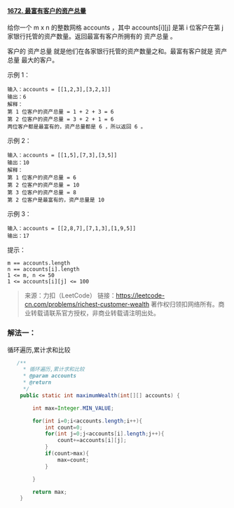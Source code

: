 #### [1672. 最富有客户的资产总量](https://leetcode-cn.com/problems/richest-customer-wealth/)

给你一个 m x n 的整数网格 accounts ，其中 accounts[i][j] 是第 i 位客户在第 j 家银行托管的资产数量。返回最富有客户所拥有的 资产总量 。

客户的 资产总量 就是他们在各家银行托管的资产数量之和。最富有客户就是 资产总量 最大的客户。



示例 1：

```
输入：accounts = [[1,2,3],[3,2,1]]
输出：6
解释：
第 1 位客户的资产总量 = 1 + 2 + 3 = 6
第 2 位客户的资产总量 = 3 + 2 + 1 = 6
两位客户都是最富有的，资产总量都是 6 ，所以返回 6 。
```


示例 2：

```
输入：accounts = [[1,5],[7,3],[3,5]]
输出：10
解释：
第 1 位客户的资产总量 = 6
第 2 位客户的资产总量 = 10 
第 3 位客户的资产总量 = 8
第 2 位客户是最富有的，资产总量是 10
```


示例 3：

```
输入：accounts = [[2,8,7],[7,1,3],[1,9,5]]
输出：17
```


提示：

```
m == accounts.length
n == accounts[i].length
1 <= m, n <= 50
1 <= accounts[i][j] <= 100
```

> 来源：力扣（LeetCode）
> 链接：https://leetcode-cn.com/problems/richest-customer-wealth
> 著作权归领扣网络所有。商业转载请联系官方授权，非商业转载请注明出处。



### 解法一：

循环遍历,累计求和比较



```java
   /**
     * 循环遍历,累计求和比较
     * @param accounts
     * @return
     */
    public static int maximumWealth(int[][] accounts) {

        int max=Integer.MIN_VALUE;

        for(int i=0;i<accounts.length;i++){
            int count=0;
            for(int j=0;j<accounts[i].length;j++){
                count+=accounts[i][j];
            }
            if(count>max){
                max=count;
            }

        }

        return max;
    }
```

